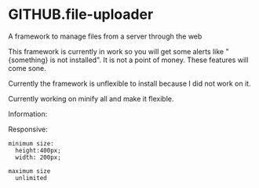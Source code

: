 # GITHUB.file-uploader
A framework to manage files from a server through the web

This framework is currently in work so you will get some alerts like "{something} is not installed".
It is not a point of money. These features will come sone.

Currently the framework is unflexible to install because I did not work on it.

Currently working on minify all and make it flexible.

Information:

  Responsive:
  
    minimum size:
      height:400px;
      width: 200px;
      
    maximum size
      unlimited 
